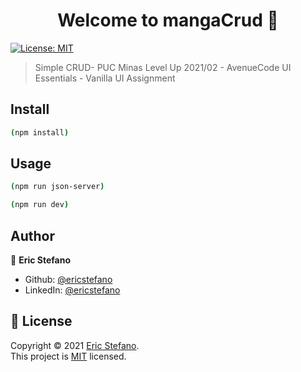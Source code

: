 <h1 align="center">Welcome to mangaCrud 👋</h1>
<p>
  <a href="https://github.com/ericstefano/mangaCrud/blob/master/LICENSE" target="_blank">
    <img alt="License: MIT" src="https://img.shields.io/github/license/ericstefano/mangaCrud" />
  </a>
</p>

> Simple CRUD- PUC Minas Level Up 2021/02 - AvenueCode UI Essentials - Vanilla UI Assignment

## Install

```sh
(npm install)
```

## Usage

```sh
(npm run json-server)
```
```sh
(npm run dev)
```

## Author

👤 **Eric Stefano**

* Github: [@ericstefano](https://github.com/ericstefano)
* LinkedIn: [@ericstefano](https://linkedin.com/in/ericstefano)

## 📝 License

Copyright © 2021 [Eric Stefano](https://github.com/ericstefano).<br />
This project is [MIT](https://github.com/ericstefano/mangaCrud/blob/master/LICENSE) licensed.